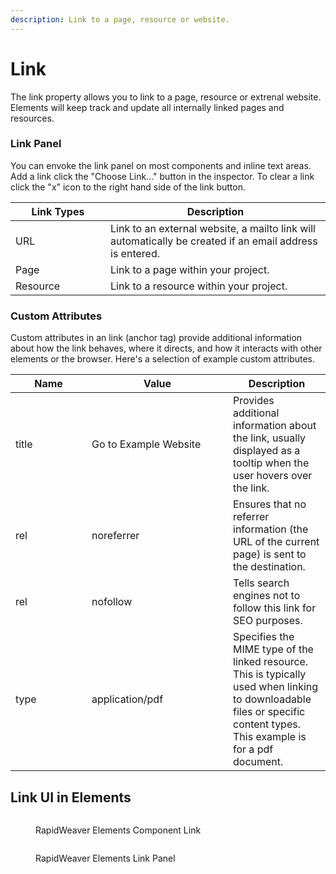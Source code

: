 ```yaml
---
description: Link to a page, resource or website.
---
```


# Link

The link property allows you to link to a page, resource or extrenal website. Elements will keep track and update all internally linked pages and resources.

### Link Panel

You can envoke the link panel on most components and inline text areas. Add a link click the "Choose Link…" button in the inspector. To clear a link click the "x" icon to the right hand side of the link button.

<table><thead><tr><th width="136">Link Types</th><th>Description</th></tr></thead><tbody><tr><td>URL</td><td>Link to an external website, a mailto link will automatically be created if an email address is entered.</td></tr><tr><td>Page</td><td>Link to a  page within your project.</td></tr><tr><td>Resource</td><td>Link to a  resource within your project.</td></tr></tbody></table>

### Custom Attributes

Custom attributes in an link (anchor tag) provide additional information about how the link behaves, where it directs, and how it interacts with other elements or the browser. Here's a selection of example custom attributes.

<table><thead><tr><th width="106">Name</th><th width="210">Value</th><th>Description</th></tr></thead><tbody><tr><td>title</td><td>Go to Example Website</td><td>Provides additional information about the link, usually displayed as a tooltip when the user hovers over the link.</td></tr><tr><td>rel</td><td>noreferrer</td><td>Ensures that no referrer information (the URL of the current page) is sent to the destination.</td></tr><tr><td>rel</td><td>nofollow</td><td>Tells search engines not to follow this link for SEO purposes.</td></tr><tr><td>type</td><td>application/pdf</td><td>Specifies the MIME type of the linked resource. This is typically used when linking to downloadable files or specific content types. This example is for a pdf document.</td></tr></tbody></table>

## Link UI in Elements

<figure><img src="../../../.gitbook/assets/CleanShot 2024-10-19 at 9 .21.00@2x.png" alt=""><figcaption><p>RapidWeaver Elements Component Link</p></figcaption></figure>

<figure><img src="../../../.gitbook/assets/CleanShot 2024-10-19 at 9 .07.39@2x.png" alt=""><figcaption><p>RapidWeaver Elements Link Panel</p></figcaption></figure>
